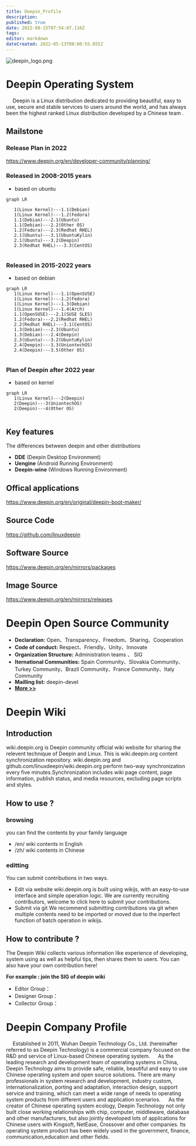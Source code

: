 ```yaml
---
title: Deepin_Profile
description: 
published: true
date: 2022-08-15T07:54:07.116Z
tags: 
editor: markdown
dateCreated: 2022-05-13T08:00:55.855Z
---
```



![deepin_logo.png](/图片存储/deepin_logo.png)
# Deepin Operating System
&emsp; Deepin is a Linux distribution dedicated to providing beautiful, easy to use, secure and stable services to users around the world, and has always been the highest ranked Linux distribution developed by a Chinese team .
## Mailstone  
### Release Plan in 2022 
https://www.deepin.org/en/developer-community/planning/
### Released in 2008-2015 years
- based on  ubuntu 

```mermaid
graph LR
  
   1(Linux Kernel)---1.1(Debian)
   1(Linux Kernel)---1.2(Fedora)
   1.1(Debian)---2.1(Ubuntu)
   1.1(Debian)---2.2(Other OS)
   1.2(Fedora)---2.3(Redhat RHEL)
   2.1(Ubuntu)---3.1(UbuntuKylin)
   2.1(Ubuntu)---3.2(Deepin)
   2.3(Redhat RHEL)---3.3(CentOS)
   
```

### Released in 2015-2022 years
- based on debian

```mermaid
graph LR
   1(Linux Kernel)---1.1(OpenSUSE)
   1(Linux Kernel)---1.2(Fedora)
   1(Linux Kernel)---1.3(Debian)
   1(Linux Kernel)---1.4(Arch)
   1.1(OpenSUSE)---2.1(SUSE SLES)
   1.2(Fedora)---2.2(Redhat RHEL)
   2.2(Redhat RHEL)---3.1(CentOS)
   1.3(Debian)---2.3(Ubuntu)
   1.3(Debian)---2.4(Deepin)
   2.3(Ubuntu)---3.2(UbuntuKylin)
   2.4(Deepin)---3.3(UniontechOS)
   2.4(Deepin)---3.5(Other OS)
   
```
    
### Plan of Deepin after 2022 year
- based on kernel

```mermaid
graph LR
   1(Linux Kernel)---2(Deepin)
   2(Deepin)---3(UniontechOS)
   2(Deepin)---4(Other OS)
   
```

## Key features 
The differences between deepin and other distributions
- **DDE** (Deepin Desktop Environment)
- **Uengine** (Android Running Environment)
- **Deepin-wine** (Windows Running Environment)
## Offical applications
https://www.deepin.org/en/original/deepin-boot-maker/
## Source Code  
https://github.com/linuxdeepin
## Software Source  
https://www.deepin.org/en/mirrors/packages
## Image Source 
https://www.deepin.org/en/mirrors/releases

# Deepin Open Source Community
- **Declaration:** Open、Transparency、Freedom、Sharing、Cooperation
- **Code of conduct:** Respect、Friendly、Unity、Innovate
- **Organization Structure:** Administration teams 、 SIG
- **Iternational Communities:** Spain Community、Slovakia Community、Turkey Community、Brazil Community、France Community、Italy Community
- **Mailling list:** deepin-devel
- [**More >>**](/en/about_deepin/deepin_community) 

# Deepin Wiki
## Introduction
wiki.deepin.org is Deepin community official wiki website for sharing the relevent technique of Deepin and Linux.
This is wiki.deepin.org content synchronization repository. wiki.deepin.org and github.com/linuxdeepin/wiki.deepin.org perform two-way synchronization every five minutes.Synchronization includes wiki page content, page information, publish status, and media resources, excluding page scripts and styles.

## How to use ?
### browsing
you can find the contents by your family language
- /en/ wiki contents in English
- /zh/ wiki contents in Chinese
### editting
You can submit contributions in two ways.
- Edit via website 
wiki.deepin.org is built using wikijs, with an easy-to-use interface and simple operation logic. We are currently recruiting contributors, welcome to click here to submit your contributions.
- Submit via git 
We recommend submitting contributions via git when multiple contents need to be imported or moved due to the inperfect function of batch operation in wikijs.
## How to contribute ?
The Deepin Wiki collects various information like experience of developing, system using as well as helpful tips, then shares them to users. You can also have your own contribution here!

**For example : join the SIG of deepin wiki**

- Editor Group：  
- Designer Group：
- Collector Group：

# Deepin Company Profile
&emsp; Established in 2011, Wuhan Deepin Technology Co., Ltd. (hereinafter referred to as Deepin Technology) is a commercial company focused on the R&D and service of Linux-based Chinese operating system.
&emsp; As the leading research and development team of operating systems in China, Deepin Technology aims to provide safe, reliable, beautiful and easy to use Chinese operating system and open source solutions. There are many professionals in system research and development, industry custom, internationalization, porting and adaptation, interaction design, support service and training, which can meet a wide range of needs to operating system products from different users and application scenarios.
&emsp; As the creator of Chinese operating system ecology, Deepin Technology not only built close working relationships with chip, computer, middleware, database and other manufacturers, but also jointly developed lots of applications for Chinese users with Kingsoft, NetEase, Crossover and other companies. Its operating system product has been widely used in the government, finance, communication,education and other fields.

